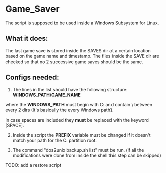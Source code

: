 # Game_Saver

The script is supposed to be used inside a Windows Subsystem for Linux.

## What it does:

The last game save is stored inside the SAVES dir at a certain location based on the game name and timestamp.
The files inside the SAVE dir are checked so that no 2 successive game saves should be the same.

## Configs needed:

1. The lines in the list should have the following structure:  **WINDOWS_PATH/GAME_NAME**

where the **WINDOWS_PATH** must begin with C: and contain \ between every 2 dirs (It's basically the every Windows path).

In case spaces are included they **must** be replaced with the keyword [SPACE].

2. Inside the script the **PREFIX** variable must be changed if it doesn't match your path for the C: partition root.


3. The command "dos2unix backup.sh list" must be run. (if all the modifications were done from inside the shell this step can be skipped)


TODO: add a restore script
